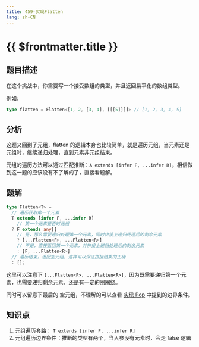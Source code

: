 ```yaml
---
title: 459-实现Flatten
lang: zh-CN
---
```


# {{ $frontmatter.title }}

## 题目描述

在这个挑战中，你需要写一个接受数组的类型，并且返回扁平化的数组类型。

例如:

```ts
type flatten = Flatten<[1, 2, [3, 4], [[[5]]]]> // [1, 2, 3, 4, 5]
```

## 分析

这题又回到了元组，flatten 的逻辑本身也比较简单，就是遍历元组，当元素还是元组时，继续递归处理，直到元素非元组结束。

元组的遍历方法可以通过匹配推断：`A extends [infer F, ...infer R]`，相信做到这一题的应该没有不了解的了，直接看题解。

## 题解

```ts
type Flatten<T> =
  // 遍历获取第一个元素
  T extends [infer F, ...infer R]
    // 第一个元素是否时元组
  ? F extends any[]
    // 是，那么需要递归处理第一个元素，同时拼接上递归处理后的剩余元素
    ? [...Flatten<F>, ...Flatten<R>]
    // 不是，直接返回第一个元素，并拼接上递归处理后的剩余元素
    : [F, ...Flatten<R>]
  // 遍历结束，返回空元组，这样可以保证拼接结果的正确
  : [];
```

这里可以注意下 `[...Flatten<F>, ...Flatten<R>]`，因为既需要递归第一个元素，也需要递归剩余元素，还是有一定的圈圈绕。

同时可以留意下最后的 空元组，不理解的可以查看 [实现 Pop](/docs/medium/16-%E5%AE%9E%E7%8E%B0Pop.md) 中提到的边界条件。

## 知识点

1. 元组遍历套路： `T extends [infer F, ...infer R]`
2. 元组遍历边界条件：推断的类型有两个，当入参没有元素时，会走 false 逻辑